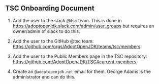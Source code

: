 ## TSC Onboarding Document

1. Add the user to the slack @tsc team. This is done in https://adoptopenjdk.slack.com/admin/user_groups but requires an owner/admin of slack to do this.

1. Add the user to the GitHub @tsc team: https://github.com/orgs/AdoptOpenJDK/teams/tsc/members

1. Add the user to the Public Members page in the TSC repository: https://github.com/AdoptOpenJDK/TSC#current-members

1. Create an `@adoptopenjdk.net` email for them. George Adams is the administrator and can do this.